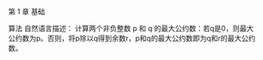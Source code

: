 第 1 章    基础

算法
自然语言描述：
    计算两个非负整数 p 和 q 的最大公约数：若q是0，则最大公约数为p。否则，将p除以q得到余数r，p和q的最大公约数即为q和r的最大公约数。

